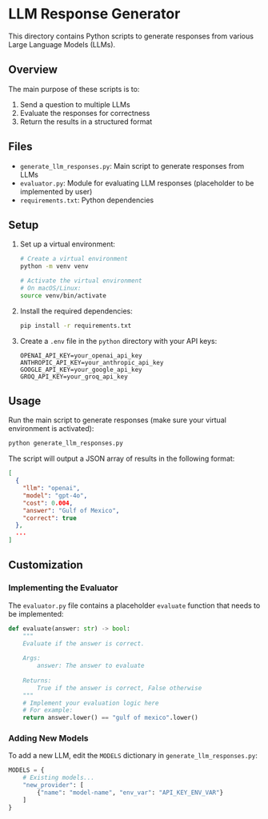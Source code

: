 # LLM Response Generator

This directory contains Python scripts to generate responses from various Large Language Models (LLMs).

## Overview

The main purpose of these scripts is to:
1. Send a question to multiple LLMs
2. Evaluate the responses for correctness
3. Return the results in a structured format

## Files

- `generate_llm_responses.py`: Main script to generate responses from LLMs
- `evaluator.py`: Module for evaluating LLM responses (placeholder to be implemented by user)
- `requirements.txt`: Python dependencies

## Setup

1. Set up a virtual environment:
   ```bash
   # Create a virtual environment
   python -m venv venv
   
   # Activate the virtual environment
   # On macOS/Linux:
   source venv/bin/activate
   ```

2. Install the required dependencies:
   ```bash
   pip install -r requirements.txt
   ```

3. Create a `.env` file in the `python` directory with your API keys:
   ```
   OPENAI_API_KEY=your_openai_api_key
   ANTHROPIC_API_KEY=your_anthropic_api_key
   GOOGLE_API_KEY=your_google_api_key
   GROQ_API_KEY=your_groq_api_key
   ```

## Usage

Run the main script to generate responses (make sure your virtual environment is activated):

```bash
python generate_llm_responses.py
```

The script will output a JSON array of results in the following format:

```json
[
  {
    "llm": "openai",
    "model": "gpt-4o",
    "cost": 0.004,
    "answer": "Gulf of Mexico",
    "correct": true
  },
  ...
]
```

## Customization

### Implementing the Evaluator

The `evaluator.py` file contains a placeholder `evaluate` function that needs to be implemented:

```python
def evaluate(answer: str) -> bool:
    """
    Evaluate if the answer is correct.
    
    Args:
        answer: The answer to evaluate
        
    Returns:
        True if the answer is correct, False otherwise
    """
    # Implement your evaluation logic here
    # For example:
    return answer.lower() == "gulf of mexico".lower()
```

### Adding New Models

To add a new LLM, edit the `MODELS` dictionary in `generate_llm_responses.py`:

```python
MODELS = {
    # Existing models...
    "new_provider": [
        {"name": "model-name", "env_var": "API_KEY_ENV_VAR"}
    ]
}
